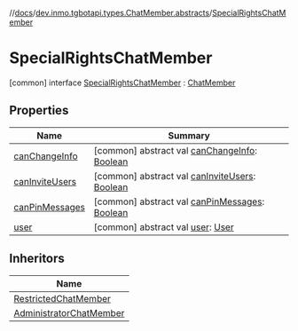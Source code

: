//[docs](../../../index.md)/[dev.inmo.tgbotapi.types.ChatMember.abstracts](../index.md)/[SpecialRightsChatMember](index.md)



# SpecialRightsChatMember  
 [common] interface [SpecialRightsChatMember](index.md) : [ChatMember](../-chat-member/index.md)   


## Properties  
  
|  Name |  Summary | 
|---|---|
| <a name="dev.inmo.tgbotapi.types.ChatMember.abstracts/SpecialRightsChatMember/canChangeInfo/#/PointingToDeclaration/"></a>[canChangeInfo](can-change-info.md)| <a name="dev.inmo.tgbotapi.types.ChatMember.abstracts/SpecialRightsChatMember/canChangeInfo/#/PointingToDeclaration/"></a> [common] abstract val [canChangeInfo](can-change-info.md): [Boolean](https://kotlinlang.org/api/latest/jvm/stdlib/kotlin/-boolean/index.html)   <br>|
| <a name="dev.inmo.tgbotapi.types.ChatMember.abstracts/SpecialRightsChatMember/canInviteUsers/#/PointingToDeclaration/"></a>[canInviteUsers](can-invite-users.md)| <a name="dev.inmo.tgbotapi.types.ChatMember.abstracts/SpecialRightsChatMember/canInviteUsers/#/PointingToDeclaration/"></a> [common] abstract val [canInviteUsers](can-invite-users.md): [Boolean](https://kotlinlang.org/api/latest/jvm/stdlib/kotlin/-boolean/index.html)   <br>|
| <a name="dev.inmo.tgbotapi.types.ChatMember.abstracts/SpecialRightsChatMember/canPinMessages/#/PointingToDeclaration/"></a>[canPinMessages](can-pin-messages.md)| <a name="dev.inmo.tgbotapi.types.ChatMember.abstracts/SpecialRightsChatMember/canPinMessages/#/PointingToDeclaration/"></a> [common] abstract val [canPinMessages](can-pin-messages.md): [Boolean](https://kotlinlang.org/api/latest/jvm/stdlib/kotlin/-boolean/index.html)   <br>|
| <a name="dev.inmo.tgbotapi.types.ChatMember.abstracts/SpecialRightsChatMember/user/#/PointingToDeclaration/"></a>[user](index.md#%5Bdev.inmo.tgbotapi.types.ChatMember.abstracts%2FSpecialRightsChatMember%2Fuser%2F%23%2FPointingToDeclaration%2F%5D%2FProperties%2F625018081)| <a name="dev.inmo.tgbotapi.types.ChatMember.abstracts/SpecialRightsChatMember/user/#/PointingToDeclaration/"></a> [common] abstract val [user](index.md#%5Bdev.inmo.tgbotapi.types.ChatMember.abstracts%2FSpecialRightsChatMember%2Fuser%2F%23%2FPointingToDeclaration%2F%5D%2FProperties%2F625018081): [User](../../dev.inmo.tgbotapi.types/-user/index.md)   <br>|


## Inheritors  
  
|  Name | 
|---|
| <a name="dev.inmo.tgbotapi.types.ChatMember/RestrictedChatMember///PointingToDeclaration/"></a>[RestrictedChatMember](../../dev.inmo.tgbotapi.types.ChatMember/-restricted-chat-member/index.md)|
| <a name="dev.inmo.tgbotapi.types.ChatMember.abstracts/AdministratorChatMember///PointingToDeclaration/"></a>[AdministratorChatMember](../-administrator-chat-member/index.md)|

